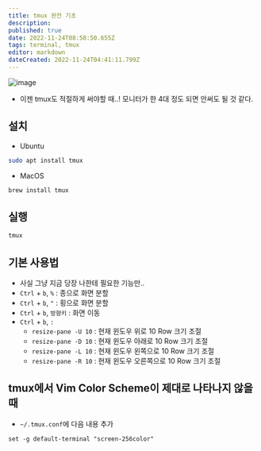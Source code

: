```yaml
---
title: tmux 완전 기초
description: 
published: true
date: 2022-11-24T08:58:50.655Z
tags: terminal, tmux
editor: markdown
dateCreated: 2022-11-24T04:41:11.799Z
---
```


![image](https://cloud.githubusercontent.com/assets/8033320/21155711/89a95990-c1b6-11e6-9cc1-4e7dd58a0160.png)
- 이젠 tmux도 적절하게 써야할 때..! 모니터가 한 4대 정도 되면 안써도 될 것 같다.

## 설치
- Ubuntu
```bash
sudo apt install tmux
```
- MacOS
```bash
brew install tmux
```

## 실행
```bash
tmux
```

## 기본 사용법
- 사실 그냥 지금 당장 나한테 필요한 기능만..
- `Ctrl` + `b`, `%` : 종으로 화면 분할
- `Ctrl` + `b`, `"` : 횡으로 화면 분할
- `Ctrl` + `b`, `방향키` : 화면 이동
- `Ctrl` + `b`, `:`
  - `resize-pane -U 10` : 현재 윈도우 위로 10 Row 크기 조절
  - `resize-pane -D 10` : 현재 윈도우 아래로 10 Row 크기 조절
  - `resize-pane -L 10` : 현재 윈도우 왼쪽으로 10 Row 크기 조절
  - `resize-pane -R 10` : 현재 윈도우 오른쪽으로 10 Row 크기 조절

## tmux에서 Vim Color Scheme이 제대로 나타나지 않을 때
- `~/.tmux.conf`에 다음 내용 추가
```
set -g default-terminal "screen-256color"
```
